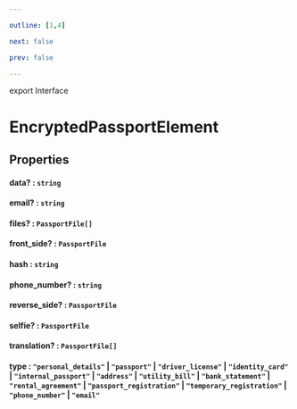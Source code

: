 ```yaml
---

outline: [1,4]

next: false

prev: false

---
```


export Interface
# EncryptedPassportElement

## Properties

#### data? : `string`

#### email? : `string`

#### files? : `PassportFile[]`

#### front_side? : `PassportFile`

#### hash : `string`

#### phone_number? : `string`

#### reverse_side? : `PassportFile`

#### selfie? : `PassportFile`

#### translation? : `PassportFile[]`

#### type : `"personal_details"` \| `"passport"` \| `"driver_license"` \| `"identity_card"` \| `"internal_passport"` \| `"address"` \| `"utility_bill"` \| `"bank_statement"` \| `"rental_agreement"` \| `"passport_registration"` \| `"temporary_registration"` \| `"phone_number"` \| `"email"`
